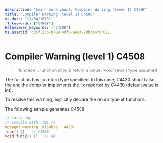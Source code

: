 ```yaml
---
description: "Learn more about: Compiler Warning (level 1) C4508"
title: "Compiler Warning (level 1) C4508"
ms.date: "11/04/2016"
f1_keywords: ["C4508"]
helpviewer_keywords: ["C4508"]
ms.assetid: c05f113b-b789-4df0-a4ef-78bce4767021
---
```

# Compiler Warning (level 1) C4508

> 'function' : function should return a value; 'void' return type assumed

The function has no return type specified. In this case, C4430 should also fire and the compiler implements the fix reported by C4430 (default value is int).

To resolve this warning, explicitly declare the return type of functions.

The following sample generates C4508:

```cpp
// C4508.cpp
// compile with: /W1 /c
#pragma warning (disable : 4430)
func() {}   // C4508
void func2() {}   // OK
```
